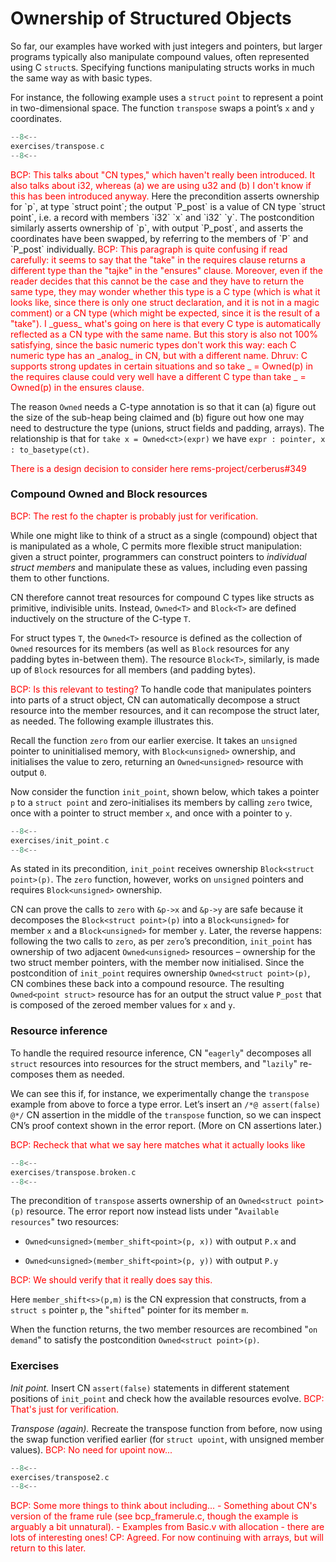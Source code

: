 # Ownership of Structured Objects

So far, our examples have worked with just integers and pointers, but
larger programs typically also manipulate compound values, often
represented using C `struct`s. Specifying functions manipulating
structs works in much the same way as with basic types.

For instance, the following example uses a `struct` `point` to represent a point in two-dimensional space. The function `transpose` swaps a point’s `x` and `y` coordinates.

```c title="exercises/transpose.c"
--8<--
exercises/transpose.c
--8<--
```

<span style="color:red">
BCP: This talks about "CN types," which haven't really been
introduced.  It also talks about i32, whereas (a) we are using u32 and
(b) I don't know if this has been introduced anyway.
</span>
Here the precondition asserts ownership for `p`, at type `struct
point`; the output `P_post` is a value of CN type `struct point`,
i.e. a record with members `i32` `x` and `i32` `y`. The
postcondition similarly asserts ownership of `p`, with output
`P_post`, and asserts the coordinates have been swapped, by referring to
the members of `P` and `P_post` individually.

<span style="color:red">
BCP: This paragraph is quite confusing if read carefully: it seems to say that the "take" in the requires clause returns a different type than the "tajke" in the "ensures" clause. Moreover, even if the reader decides that this cannot be the case and they have to return the same type, they may wonder whether this type is a C type (which is what it looks like, since there is only one struct declaration, and it is not in a magic comment) or a CN type (which might be expected, since it is the result of a "take"). I _guess_ what's going on here is that every C type is automatically reflected as a CN type with the same name. But this story is also not 100% satisfying, since the basic numeric types don't work this way: each C numeric type has an _analog_ in CN, but with a different name. 
</span>

<span style="color:red">
Dhruv:
C supports strong updates in certain situations and so take _ = Owned<ct>(p) in the requires clause could very well have a different C type than take _ = Owned<ct2>(p) in the ensures clause.
</span>


The reason `Owned` needs a C-type annotation is so that it can (a)
figure out the size of the sub-heap being claimed and (b) figure out
how one may need to destructure the type (unions, struct fields and
padding, arrays). The relationship is that for `take x =
Owned<ct>(expr)` we have `expr : pointer, x : to_basetype(ct)`.

<span style="color:red">
There is a design decision to consider here rems-project/cerberus#349
</span>

### Compound Owned and Block resources

<span style="color:red">
BCP: The rest fo the chapter is probably just for verification.
</span>

While one might like to think of a struct as a single (compound) object that is manipulated as a whole, C permits more flexible struct manipulation: given a struct pointer, programmers can construct pointers to _individual struct members_ and manipulate these as values, including even passing them to other functions.

CN therefore cannot treat resources for compound C types like structs as primitive, indivisible units. Instead, `Owned<T>` and `Block<T>` are defined inductively on the structure of the C-type `T`.

For struct types `T`, the `Owned<T>` resource is defined as the collection of `Owned` resources for its members (as well as `Block` resources for any padding bytes in-between them). The resource `Block<T>`, similarly, is made up of `Block` resources for all members (and padding bytes).

<span style="color:red">
BCP: Is this relevant to testing?
</span>
To handle code that manipulates pointers into parts of a struct object, CN can automatically decompose a struct resource into the member resources, and it can recompose the struct later, as needed. The following example illustrates this.

Recall the function `zero` from our earlier exercise. It takes an `unsigned` pointer to uninitialised memory, with `Block<unsigned>` ownership, and initialises the value to zero, returning an `Owned<unsigned>` resource with output `0`.

Now consider the function `init_point`, shown below, which takes a pointer `p` to a `struct point` and zero-initialises its members by calling `zero` twice, once with a pointer to struct member `x`, and once with a pointer to `y`.

```c title="exercises/init_point.c"
--8<--
exercises/init_point.c
--8<--
```

As stated in its precondition, `init_point` receives ownership `Block<struct point>(p)`. The `zero` function, however, works on `unsigned` pointers and requires `Block<unsigned>` ownership.

CN can prove the calls to `zero` with `&p->x` and `&p->y` are safe because it decomposes the `Block<struct point>(p)` into a `Block<unsigned>` for member `x` and a `Block<unsigned>` for member `y`. Later, the reverse happens: following the two calls to `zero`, as per `zero`’s precondition, `init_point` has ownership of two adjacent `Owned<unsigned>` resources – ownership for the two struct member pointers, with the member now initialised. Since the postcondition of `init_point` requires ownership `Owned<struct point>(p)`, CN combines these back into a compound resource. The resulting `Owned<point struct>` resource has for an output the struct value `P_post` that is composed of the zeroed member values for `x` and `y`.

### Resource inference

To handle the required resource inference, CN "`eagerly`" decomposes all `struct` resources into resources for the struct members, and "`lazily`" re-composes them as needed.

We can see this if, for instance, we experimentally change the `transpose` example from above to force a type error. Let’s insert an `/*@ assert(false) @*/` CN assertion in the middle of the `transpose` function, so we can inspect CN’s proof context shown in the error report. (More on CN assertions later.)

<span style="color:red">
BCP: Recheck that what we say here matches what it actually looks like 
</span>

```c title="exercises/transpose.broken.c"
--8<--
exercises/transpose.broken.c
--8<--
```

The precondition of `transpose` asserts ownership of an `Owned<struct point>(p)` resource. The error report now instead lists under "`Available resources`" two resources:

- `Owned<unsigned>(member_shift<point>(p, x))` with output `P.x` and

- `Owned<unsigned>(member_shift<point>(p, y))` with output `P.y`

<span style="color:red">
BCP: We should verify that it really does say this. 
</span>

Here `member_shift<s>(p,m)` is the CN expression that constructs, from a `struct s` pointer `p`, the "`shifted`" pointer for its member `m`.

When the function returns, the two member resources are recombined "`on demand`" to satisfy the postcondition `Owned<struct point>(p)`.

### Exercises

_Init point._ Insert CN `assert(false)` statements in different statement positions of `init_point` and check how the available resources evolve.
<span style="color:red">
BCP: That's just for verification.
</span>


_Transpose (again)._ Recreate the transpose function from before, now using the swap function verified earlier (for `struct upoint`, with unsigned member values).
<span style="color:red">
BCP: No need for upoint now...
</span>


```c title="exercises/transpose2.c"
--8<--
exercises/transpose2.c
--8<--
```

<span style="color:red">
BCP: Some more things to think about including... - Something about CN's version of the frame rule (see
bcp_framerule.c, though the example is arguably a bit
unnatural). - Examples from Basic.v with allocation - there are lots of
interesting ones!
CP: Agreed. For now continuing with arrays, but will return to this later.
</span>


